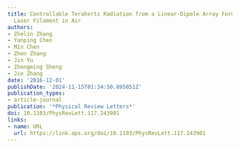 ```yaml
---
title: Controllable Terahertz Radiation from a Linear-Dipole Array Formed by a Two-Color
  Laser Filament in Air
authors:
- Zhelin Zhang
- Yanping Chen
- Min Chen
- Zhen Zhang
- Jin Yu
- Zhengming Sheng
- Jie Zhang
date: '2016-12-01'
publishDate: '2024-11-15T01:34:50.895851Z'
publication_types:
- article-journal
publication: '*Physical Review Letters*'
doi: 10.1103/PhysRevLett.117.243901
links:
- name: URL
  url: https://link.aps.org/doi/10.1103/PhysRevLett.117.243901
---
```

